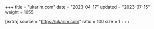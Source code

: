 +++
title = "ukarim.com"
date = "2023-04-17"
updated = "2023-07-15"
weight = 1055

[extra]
source = "https://ukarim.com"
ratio = 100
size = 1
+++
